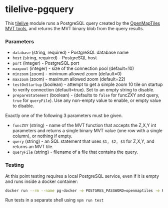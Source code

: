 # tilelive-pgquery

This [tilelive](https://github.com/mapbox/tilelive#readme) module runs a PostgreSQL query created by the
 [OpenMapTiles MVT tools](https://github.com/openmaptiles/openmaptiles-tools#generate-sql-code-to-create-mvt-tiles-directly-by-postgis),
 and returns the MVT binary blob from the query results.

### Parameters

* `database` (string, required) - PostgreSQL database name
* `host` (string, required) - PostgreSQL host
* `port` (integer) - PostgreSQL port
* `maxpool` (integer) - size of the connection pool (default=10)
* `minzoom` (zoom) - minimum allowed zoom (default=0)
* `maxzoom` (zoom) - maximum allowed zoom (default=22)
* `testOnStartup` (boolean) - attempt to get a simple zoom 10 tile on startup to verify connection (default=true). Set to an empty string to disable.
* `prepareStatement` (boolean) - (defaults to `false` for funcZXY and query, `true` for `queryFile`). Use any non-empty value to enable, or empty value to disable.  

Exactly one of the following 3 parameters must be given.
* `funcZXY` (string) - name of the MVT function that accepts the Z,X,Y int parameters and returns a single binary MVT value (one row with a single column), or nothing if empty. 
* `query` (string) - an SQL statement that uses `$1, $2, $3` for Z,X,Y, and returns an MVT tile.
* `queryFile` (string) - filename of a file that contains the query.

### Testing
At this point testing requires a local PostgreSQL service, even if it is empty and runs inside a docker container:

```bash
docker run --rm --name pg-docker -e POSTGRES_PASSWORD=openmaptiles -e POSTGRES_USER=openmaptiles -e POSTGRES_DB=openmaptiles -p 5432:5432 postgres
```

Run tests in a separate shell using `npm run test`
